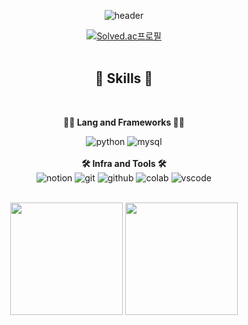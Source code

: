<div align=center>
  
  ![header](https://capsule-render.vercel.app/api?type=transparent&color=auto&height=200&text=Eunhye%27s+Github&fontSize=70&fontColor=ffd400&fontAlign=50&fontAlignY=50&desc=Welcome+%3A%29&descSize=20&descAlign=50&descAlignY=70)  

  [![Solved.ac프로필](http://mazassumnida.wtf/api/v2/generate_badge?boj=eunhyea)](https://solved.ac/eunhyea)  
  <br>
    
  ## 🦾 Skills 🦾  
  <br>
  
  **🧑‍💻 Lang and Frameworks 🧑‍💻**  
  <!-- Oracle의 요청으로 Java 로고가 Simple Icons에서 삭제되었기에 대신 OpenJDK의 로고를 사용 -->
  ![python](https://img.shields.io/badge/python-3776AB.svg?&style=for-the-badge&logo=python&logoColor=white)
  ![mysql](https://img.shields.io/badge/mysql-4479A1.svg?&style=for-the-badge&logo=mysql&logoColor=white)
  <br>
  <br>
  **🛠️ Infra and Tools 🛠️**
  <br>
  ![notion](https://img.shields.io/badge/notion-000000.svg?&style=for-the-badge&logo=notion&logoColor=white)
  ![git](https://img.shields.io/badge/git-F05032.svg?&style=for-the-badge&logo=git&logoColor=white)
  ![github](https://img.shields.io/badge/github-181717.svg?&style=for-the-badge&logo=github&logoColor=white)
  ![colab](https://img.shields.io/badge/colab-F9AB00.svg?&style=for-the-badge&logo=googlecolab&logoColor=white)
  ![vscode](https://img.shields.io/badge/vscode-007ACC.svg?&style=for-the-badge&logo=visualstudiocode&logoColor=white)
  <br>
  <br>
  <p>
    <img height="180em" src="https://github-readme-stats.vercel.app/api?username=eunhyea&show_icons=true&theme=buefy">   
    <img height="180em" src="https://github-readme-stats.vercel.app/api/top-langs/?username=rhrjsdn3853&layout=compact">  
  </p>
</div>

